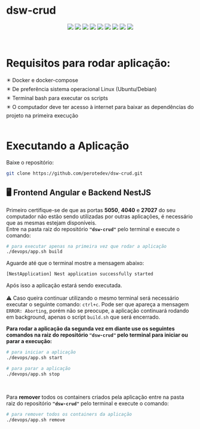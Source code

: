 # dsw-crud

<p align="center">
  <img src="https://img.shields.io/badge/npm-7.18.1-red?style=flat&logo=npm&logoColor=white"> <img src="https://img.shields.io/badge/node-v16.4.2-green?style=flat&logo=node.js&logoColor=white"> <img src="https://img.shields.io/badge/nestjs-v7.6.0-green?style=flat&logo=nestjs&logoColor=white"> <img src="https://img.shields.io/badge/MongoDB-latest-green?style=flat&logo=mongodb&logoColor=white">
  <img src="https://img.shields.io/badge/docker--compose-3.1-blue?style=flat&logo=docker&logoColor=white"> <img src="https://img.shields.io/badge/docker-20.10.2-blue?style=flat&logo=docker&logoColor=white">
  <img src="https://img.shields.io/badge/bash-5.0.17-red?style=flat&logo=gnubash&logoColor=white"> <img src="https://img.shields.io/badge/Ubuntu-20.04.2%20LTS-yellow?style=flat&logo=ubuntu&logoColor=white"> <img src="https://img.shields.io/badge/Linux-5.8.0-yellow?style=flat&logo=ubuntu&logoColor=white">
</p> <br>

# Requisitos para rodar aplicação:
✴️ Docker e docker-compose<br>
✴️ De preferência sistema operacional Linux (Ubuntu/Debian)<br>
✴️ Terminal bash para executar os scripts<br>
✴️ O computador deve ter acesso à internet para baixar as dependências do projeto na primeira execução<br><br>


# Executando a Aplicação
<p>Baixe o repositório:</p>

```bash
git clone https://github.com/perotedev/dsw-crud.git
```
<div id="backend_exex"></div>

## 🖥️ Frontend Angular e Backend NestJS
Primeiro certifique-se de que as portas **5050**, **4040** e **27027** do seu computador não estão sendo utilizadas por outras aplicações, é necessário que as mesmas estejam disponíveis.<br>
Entre na pasta raiz do repositório **`"dsw-crud"`** pelo terminal e execute o comando:

```bash
# para executar apenas na primeira vez que rodar a aplicação
./devops/app.sh build
```
<p>Aguarde até que o terminal mostre a mensagem abaixo: </p>

```bash
[NestApplication] Nest application successfully started
```

Após isso a aplicação estará sendo executada.<br><br>
⚠️ Caso queira continuar utilizando o mesmo terminal será necessário executar o seguinte comando: `ctrl+c`. Pode ser que apareça a mensagem `ERROR: Aborting`, porém não se preocupe, a aplicação continuará rodando em background, apenas o script `build.sh` que será encerrado.
<br>

**Para rodar a aplicação da segunda vez em diante use os seguintes comandos na raiz do repositório `"dsw-crud"` pelo terminal para iniciar ou parar a execução:**<br>

```bash
# para iniciar a aplicação
./devops/app.sh start

# para parar a aplicação
./devops/app.sh stop
```
<br>

Para **remover** todos os containers criados pela aplicação entre na pasta raiz do repositório **`"dsw-crud"`** pelo terminal e execute o comando:

```bash
# para remover todos os containers da aplicação
./devops/app.sh remove
```
